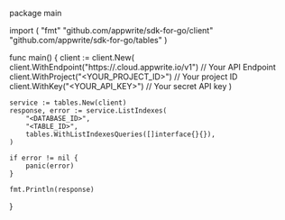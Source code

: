 package main

import (
    "fmt"
    "github.com/appwrite/sdk-for-go/client"
    "github.com/appwrite/sdk-for-go/tables"
)

func main() {
    client := client.New(
        client.WithEndpoint("https://<REGION>.cloud.appwrite.io/v1") // Your API Endpoint
        client.WithProject("<YOUR_PROJECT_ID>") // Your project ID
        client.WithKey("<YOUR_API_KEY>") // Your secret API key
    )

    service := tables.New(client)
    response, error := service.ListIndexes(
        "<DATABASE_ID>",
        "<TABLE_ID>",
        tables.WithListIndexesQueries([]interface{}{}),
    )

    if error != nil {
        panic(error)
    }

    fmt.Println(response)
}

